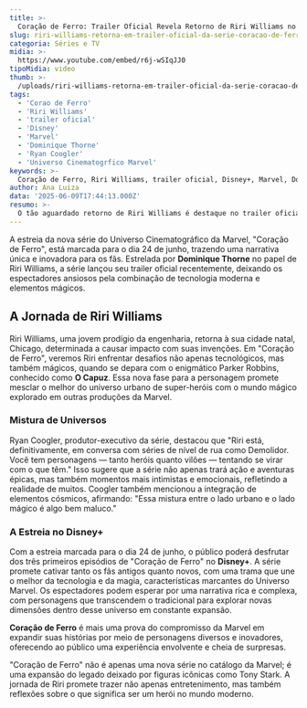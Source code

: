 ```yaml
---
title: >-
  Coração de Ferro: Trailer Oficial Revela Retorno de Riri Williams no Disney+
slug: riri-williams-retorna-em-trailer-oficial-da-serie-coracao-de-ferro
categoria: Séries e TV
midia: >-
  https://www.youtube.com/embed/r6j-wSIqJJ0
tipoMidia: video
thumb: >-
  /uploads/riri-williams-retorna-em-trailer-oficial-da-serie-coracao-de-ferro-preview.jpg
tags:
  - 'Corao de Ferro'
  - 'Riri Williams'
  - 'trailer oficial'
  - 'Disney'
  - 'Marvel'
  - 'Dominique Thorne'
  - 'Ryan Coogler'
  - 'Universo Cinematogrfico Marvel'
keywords: >-
  Coração de Ferro, Riri Williams, trailer oficial, Disney+, Marvel, Dominique Thorne, Ryan Coogler, Universo Cinematográfico Marvel
author: Ana Luiza
data: '2025-06-09T17:44:13.000Z'
resumo: >-
  O tão aguardado retorno de Riri Williams é destaque no trailer oficial da série Coração de Ferro, que estreia no Disney+ em 24 de junho com três episódios. A série promete uma fusão intrigante entre tecnologia e magia no Universo Marvel.
---
```


A estreia da nova série do Universo Cinematográfico da Marvel, "Coração de Ferro", está marcada para o dia 24 de junho, trazendo uma narrativa única e inovadora para os fãs. Estrelada por **Dominique Thorne** no papel de Riri Williams, a série lançou seu trailer oficial recentemente, deixando os espectadores ansiosos pela combinação de tecnologia moderna e elementos mágicos.

## A Jornada de Riri Williams

Riri Williams, uma jovem prodígio da engenharia, retorna à sua cidade natal, Chicago, determinada a causar impacto com suas invenções. Em "Coração de Ferro", veremos Riri enfrentar desafios não apenas tecnológicos, mas também mágicos, quando se depara com o enigmático Parker Robbins, conhecido como **O Capuz**. Essa nova fase para a personagem promete mesclar o melhor do universo urbano de super-heróis com o mundo mágico explorado em outras produções da Marvel.

### Mistura de Universos

Ryan Coogler, produtor-executivo da série, destacou que "Riri está, definitivamente, em conversa com séries de nível de rua como Demolidor. Você tem personagens — tanto heróis quanto vilões — tentando se virar com o que têm." Isso sugere que a série não apenas trará ação e aventuras épicas, mas também momentos mais intimistas e emocionais, refletindo a realidade de muitos. Coogler também mencionou a integração de elementos cósmicos, afirmando: "Essa mistura entre o lado urbano e o lado mágico é algo bem maluco."

### A Estreia no Disney+

Com a estreia marcada para o dia 24 de junho, o público poderá desfrutar dos três primeiros episódios de "Coração de Ferro" no **Disney+**. A série promete cativar tanto os fãs antigos quanto novos, com uma trama que une o melhor da tecnologia e da magia, características marcantes do Universo Marvel. Os espectadores podem esperar por uma narrativa rica e complexa, com personagens que transcendem o tradicional para explorar novas dimensões dentro desse universo em constante expansão.

**Coração de Ferro** é mais uma prova do compromisso da Marvel em expandir suas histórias por meio de personagens diversos e inovadores, oferecendo ao público uma experiência envolvente e cheia de surpresas.

"Coração de Ferro" não é apenas uma nova série no catálogo da Marvel; é uma expansão do legado deixado por figuras icônicas como Tony Stark. A jornada de Riri promete trazer não apenas entretenimento, mas também reflexões sobre o que significa ser um herói no mundo moderno.